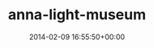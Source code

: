 ---
title:		"anna-light-museum"
type:		"photos"
mediatype:		"upload"
description:		"TBC"
date:		"2014-02-09 16:55:50+00:00"
album:		"people"
filename:		"anna-light-museum.md"
series:		""
cl_public_id:		"people/anna-light-museum"
cl_version:		1497005347
format:		"tiff"
bytes:		5683360
width:		2560
height:		1440
colours:
- "#01000E"
- "#020ADF"
- "#020202"
- "#FBF7F0"
- "#2E1F1D"
- "#E1CC92"
- "#1A0F17"
- "#F8F8EB"
- "#736142"
- "#392F1D"
- "#765948"
- "#1D1223"
- "#010189"
- "#0B0202"
- "#1D1431"
- "#08010C"
- "#090107"
- "#785055"
- "#C68F77"
- "#C88088"
exposure_mode:		"Auto"
program:		"Aperture-priority AE"
aperture:		"1.4"
focal_length:		"50.0 mm"
iso:		"1600"
shutter_speed:		"1/1250"
metering:		"Spot"
flash:		"Off, Did not fire"
white_balance:		"Custom"
colour_temp:		"2450"
has_crop:		"false"
orientation:		"Horizontal (normal)"
camera_model:		"NIKON D800"
lens_info:		"0mm f/0"
artist:		"No artist info"
x_resolution:		"300"
y_resolution:		"300"
---
